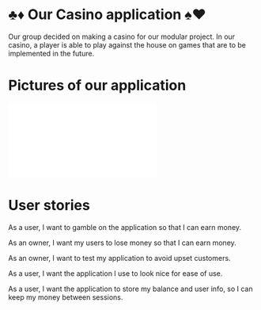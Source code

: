# ♣♦ Our Casino application ♠♥

Our group decided on making a casino for our modular project. In our casino, a player is able to play against the house on games that are to be implemented in the future.


# Pictures of our application

![Pictures of our application can be found in the UI readme](casino/ui/src/main/java/ui/README.md)
 


# User stories

As a user, I want to gamble on the application so that I can earn money.

As an owner, I want my users to lose money so that I can earn money.

As an owner, I want to test my application to avoid upset customers.

As a user, I want the application I use to look nice for ease of use.

As a user, I want the application to store my balance and user info, so I can keep my money between sessions. 

